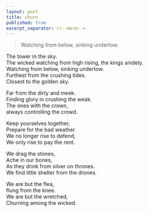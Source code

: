 ```yaml
---
layout: post
title: churn
published: true
excerpt_separator: <!--more-->
---
```


> Watching from below, sinking undertow.

The tower in the sky.<br>
The wicked watching from high rising, the kings snidely.<br>
Watching from below, sinking undertow.<br>
Furthest from the crushing tides.<br>
Closest to the golden sky.<br>

<!--more-->


Far from the dirty and meek.<br>
Finding glory in crushing the weak.<br>
The ones with the crown,<br>
always controlling the crowd.<br>

Keep yourselves together,<br>
Prepare for the bad weather.<br>
We no longer rise to defend,<br>
We only rise to pay the rent.<br>

We drag the stones,<br>
Ache in our bones,<br>
As they drink from silver on thrones.<br>
We find little shelter from the drones.<br>

We are but the flea,<br>
flung from the knee.<br>
We are but the wretched,<br>
Churning among the wicked.


<!--- //IMAGE IN POST, KEEPING AS AN EXAMPLE// ![_config.yml]({{ site.baseurl }}/images/config.png) --->
